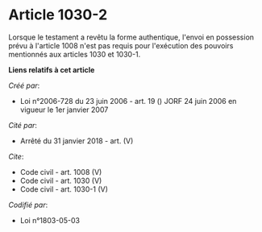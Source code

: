 # Article 1030-2

Lorsque le testament a revêtu la forme authentique, l'envoi en possession prévu à l'article 1008 n'est pas requis pour
l'exécution des pouvoirs mentionnés aux articles 1030 et 1030-1.

**Liens relatifs à cet article**

_Créé par_:

  - Loi n°2006-728 du 23 juin 2006 - art. 19 () JORF 24 juin 2006 en vigueur le 1er janvier 2007

_Cité par_:

  - Arrêté du 31 janvier 2018 - art. (V)

_Cite_:

  - Code civil - art. 1008 (V)
  - Code civil - art. 1030 (V)
  - Code civil - art. 1030-1 (V)

_Codifié par_:

  - Loi n°1803-05-03

